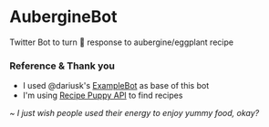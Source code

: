 # AubergineBot
Twitter Bot to turn 🍆 response to aubergine/eggplant recipe

### Reference & Thank you
- I used @dariusk's [ExampleBot](https://github.com/dariusk/examplebot) as base of this bot
- I'm using [Recipe Puppy API](http://www.recipepuppy.com/about/api/) to find recipes


_~ I just wish people used their energy to enjoy yummy food, okay?_